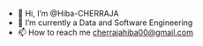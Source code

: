 - 👋 Hi, I’m @Hiba-CHERRAJA
- 🌱 I’m currently a Data and Software Engineering
- 📫 How to reach me cherrajahiba00@gmail.com

<!---
Hiba-CHERRAJA/Hiba-CHERRAJA is a ✨ special ✨ repository because its `README.md` (this file) appears on your GitHub profile.
You can click the Preview link to take a look at your changes.
--->
